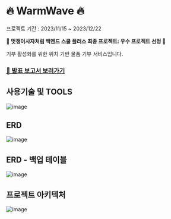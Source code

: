 # 🔥 WarmWave 🔥

프로젝트 기간 : 2023/11/15 ~ 2023/12/22

**👑 멋쟁이사자처럼 백엔드 스쿨 플러스 최종 프로젝트: 우수 프로젝트 선정 👑**

기부 활성화를 위한 위치 기반 물품 기부 서비스입니다.

### [📄 발표 보고서 보러가기](https://warmwave.kro.kr/)


## 사용기술 및 TOOLS
![image](https://github.com/LikeLion-3/donationProject/assets/93201736/8e7ec0c9-4219-42fe-ae15-1a6b0c025a31)

## ERD
![image](https://github.com/LikeLion-3/donationProject/assets/93201736/49fa9f9c-bcd8-4045-bee1-4f1a60162195)

## ERD - 백업 테이블
![image](https://github.com/LikeLion-3/donationProject/assets/93201736/527139bb-a350-44d4-b96e-6530f5822502)

## 프로젝트 아키텍처
![image](https://github.com/LikeLion-3/donationProject/assets/93201736/21a695df-847f-4ce6-a307-937425cef1d3)


